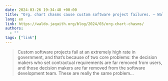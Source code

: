 ```yaml
---
date: 2024-03-26 19:34:48 +00:00
title: "Org. chart chasms cause custom software project failures. – Waldo Jaquith"
lang: en
link: https://waldo.jaquith.org/blog/2024/03/org-chart-chasms/
authors:
  - ""
tags: ["link"]
---
```



> Custom software projects fail at an extremely high rate in government, and that’s because of two core problems: the decision makers who set contractual requirements are far removed from users, and those decision makers are far removed from the software development team. These are really the same problem...
